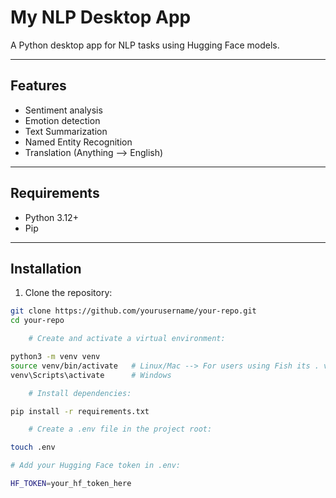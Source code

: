 # My NLP Desktop App

A Python desktop app for NLP tasks using Hugging Face models.

---

## Features
- Sentiment analysis
- Emotion detection
- Text Summarization
- Named Entity Recognition
- Translation (Anything --> English)
---

## Requirements
- Python 3.12+
- Pip

---

## Installation

1. Clone the repository:

```bash
git clone https://github.com/yourusername/your-repo.git
cd your-repo

    # Create and activate a virtual environment:

python3 -m venv venv
source venv/bin/activate   # Linux/Mac --> For users using Fish its . venv/bin/activate.fish
venv\Scripts\activate      # Windows

    # Install dependencies:

pip install -r requirements.txt

    # Create a .env file in the project root:

touch .env

# Add your Hugging Face token in .env:

HF_TOKEN=your_hf_token_here
